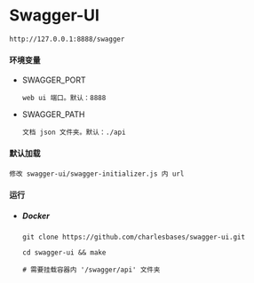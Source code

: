 # Swagger-UI

```
http://127.0.0.1:8888/swagger
```

#### 环境变量

- SWAGGER_PORT

  ```text
  web ui 端口。默认：8888
  ```

- SWAGGER_PATH

  ```
  文档 json 文件夹。默认：./api
  ```

#### 默认加载

```text
修改 swagger-ui/swagger-initializer.js 内 url
```

#### 运行

- ##### Docker

  ```shell
  git clone https://github.com/charlesbases/swagger-ui.git

  cd swagger-ui && make

  # 需要挂载容器内 '/swagger/api' 文件夹
  ```
